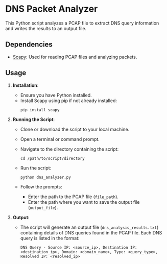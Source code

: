 # DNS Packet Analyzer

This Python script analyzes a PCAP file to extract DNS query information and writes the results to an output file.

## Dependencies
- [Scapy](https://scapy.readthedocs.io/en/latest/): Used for reading PCAP files and analyzing packets.

## Usage
1. **Installation**:
   - Ensure you have Python installed.
   - Install Scapy using pip if not already installed:
     ```
     pip install scapy
     ```

2. **Running the Script**:
   - Clone or download the script to your local machine.
   - Open a terminal or command prompt.
   - Navigate to the directory containing the script:

     ```
     cd /path/to/script/directory
     ```

   - Run the script:

     ```
     python dns_analyzer.py
     ```

   - Follow the prompts:
     - Enter the path to the PCAP file (`file_path`).
     - Enter the path where you want to save the output file (`output_file`).

3. **Output**:
   - The script will generate an output file (`dns_analysis_results.txt`) containing details of DNS queries found in the PCAP file. Each DNS query is listed in the format:

     ```
     DNS Query - Source IP: <source_ip>, Destination IP: <destination_ip>, Domain: <domain_name>, Type: <query_type>, Resolved IP: <resolved_ip>
     ```


